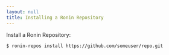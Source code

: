 ```yaml
---
layout: null
title: Installing a Ronin Repository
---
```


Install a Ronin Repository:

```shell
$ ronin-repos install https://github.com/someuser/repo.git
```
